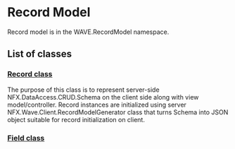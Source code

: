 # Record Model

Record model is in the WAVE.RecordModel namespace.

## List of classes
### [Record class](RecordClass/readme.md)
The purpose of this class is to represent server-side NFX.DataAccess.CRUD.Schema on the client side along with view model/controller.
Record instances are initialized using server NFX.Wave.Client.RecordModelGenerator class that turns Schema into JSON object suitable for record initialization on client.
### [Field class](FieldClass/readme.md)